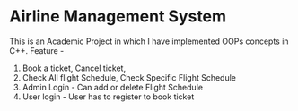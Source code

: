 # Airline Management System
This is an Academic Project in which I have implemented OOPs concepts in C++.
Feature - 
1. Book a ticket, Cancel ticket,
2. Check All flight Schedule, Check Specific Flight Schedule
3. Admin Login - Can add or delete Flight Schedule
4. User login - User has to register to book ticket
